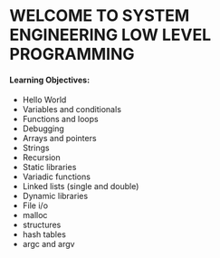 <h1>WELCOME TO SYSTEM ENGINEERING LOW LEVEL PROGRAMMING</h1>
<h4>Learning Objectives:</h4>
<ul>
<li>Hello World</li>
<li>Variables and conditionals</li>
<li>Functions and loops</li>
<li>Debugging</li>
<li>Arrays and pointers</li>
<li>Strings</li>
<li>Recursion</li>
<li>Static libraries</li>
<li>Variadic functions</li>
<li>Linked lists (single and double)</li>
<li>Dynamic libraries</li>
<li>File i/o</li>
<li>malloc</li>
<li>structures</li>
<li>hash tables</li>
<li>argc and argv</li>
</ul>
